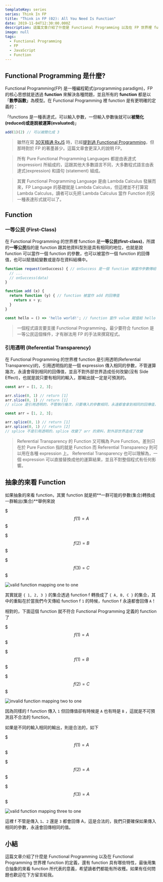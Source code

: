 ```yaml
---
templateKey: series
series: Think In FP
title: "Think in FP (02): All You Need Is Function"
date: 2019-11-04T12:30:00.000Z
description: 這篇文章介紹了什麼是 Functional Programming 以及在 FP 世界裡 function 的定義，還有 function 具有哪些特性，最後用集合抽象的來看 function 所代表的意義，希望讀者們都能有所收穫。
image: null
tags:
  - Functional Programming
  - FP
  - JavaScript
  - Function
---
```


## Functional Programming 是什麼?

Functional Programming(FP) 是一種編程範式(programming paradigm)，FP 的核心思想就是透過 **function** 來解決各種問題，並且所有的 **function** 都是以「**數學函數**」為模型。在 Functional Programming 裡 function 是有更明確的定義的：

「functions 是一種表達式，可以輸入參數，一但輸入參數後就可以**被簡化(reduced)**或是說**被運算(evaluated)**」

```javascript
add(1)(2) // 可以被簡化成 3
```

> 雖然在寫 [30天精通 RxJS](https://blog.jerry-hong.com/series/rxjs) 時，已經[提到過 Functional Programming](https://blog.jerry-hong.com/series/rxjs/thirty-days-RxJS-02/)，但那時對於 FP 的著墨甚少。這篇文章會更深入的說明 FP。

> 所有 Pure Functional Programming Languages 都是由表達式 (expression) 所組成的，這跟其他大多數語言不同，大多數程式語言由表達式(expression) 和語句 (statement) 組成。

> 其實 Functional Programming Language 是由 Lambda Calculus 發展而來，FP Language 的基礎就是 Lambda Calculus，但這裡並不打算寫 Lambda Calculus，讀者可以先把 Lambda Calculus 當作 Function 的另一種表達形式就可以了。

## Function

### 一等公民 (First-Class)

在 Functional Programming 的世界裡 function 是**一等公民(first-class)**，所謂的**一等公民**指的是 function 跟其他資料型別是具有相同的地位，也就是說 function 可以當作一個 function 的參數，也可以被當作一個 function 的回傳值，也可以賦值給變數或是存在資料結構中。

```javascript
function request(onSuccess) { // onSuccess 是一個 function 被當作參數傳給 request
  // ...
  // onSuccess(data) 
}

function add (x) {
  return function (y) { // function 被當作 add 的回傳值
    return x + y;
  }
}

const hello = () => 'hello world!'; // function 當作 value 賦值給 hello 變數
```

> 一個程式語言要支援 Functional Programming，最少要符合 function 是一等公民這個條件，才有辦法用 FP 的手法來撰寫程式。

### 引用透明 (Referential Transparency)

在 Functional Programming 的世界裡 function 是引用透明(Referential Transparency)的，引用透明指的是一個 expression  傳入相同的參數，不管運算幾次，永遠會得到相同的回傳值，並且不對外部世界造成任何改變(沒有 Side Effect)，也就是說只要有相同的輸入，那輸出就一定是可預測的。

```javascript
const arr = [1, 2, 3];

arr.slice(0, 1) // return [1]
arr.slice(0, 1) // return [1]
// slice 是引用透明的，不管執行幾次，只要傳入的參數相同，永遠都會拿到相同的回傳值，
```

```javascript
const arr = [1, 2, 3];

arr.splice(0, 1) // return [1]
arr.splice(0, 1) // return [2]
// splice 不是引用透明的，splice 改變了 arr 的資料，對外部世界造成了改變
```

> Referential Transparency 的 Function 又可稱為 Pure Function。差別只在於 Pure Function 指的就是 Function 而 Referential Transparency 則可以用在各種 expression 上。
> Referential Transparency 也可以理解為，一個 expression 可以直接替換成他的運算結果，並且不對整個程式有任何影響。

## 抽象的來看 Function

如果抽象的來看 function，其實 function 就是把**一群可能的參數(集合)轉換成一群輸出(集合)**舉例來說

$$$
f(1) = A
$$$

$$$
f(2) = B
$$$

$$$
f(3) = C
$$$

![valid function mapping one to one](/img/valid-function-set.png)

其實就是 `{ 1, 2, 3 }` 的集合透過 function f 轉換成了 `{ A, B, C }` 的集合，其中的重點在於當我們今天傳給 function f `1`  的時候，function f 永遠都會回傳 `A`！

相對的，下面這個 function 就不符合 Functional Programming 定義的 function 了

$$$
f(1) = A
$$$

$$$
f(1) = B
$$$

$$$
f(2) = C
$$$

![invalid function mapping two to one](/img/invalid-function-set.png)

因為同樣的 f function 傳入 `1` 但回傳值卻有時候是 `A` 也有時是 `B` ，這就是不可預測且不合法的 function。

如果是不同的輸入相同的輸出，則是合法的，如下

$$$
f(1) = A
$$$

$$$
f(2) = A
$$$

$$$
f(3) = A
$$$

![valid function mapping three to one](/img/valid-function-set-2.png)

這裡 f 不管是傳入 `1`、`2` 還是 `3` 都會回傳 A，這是合法的，我們只要確保如果傳入相同的參數，永遠會回傳相同的值。

## 小結

這篇文章介紹了什麼是 Functional Programming 以及在 Functional Programming 世界裡 function 的定義，還有 function 具有哪些特性，最後用集合抽象的來看 function 所代表的意義，希望讀者們都能有所收穫。如果有任何問題也歡迎在下方留言給我。
